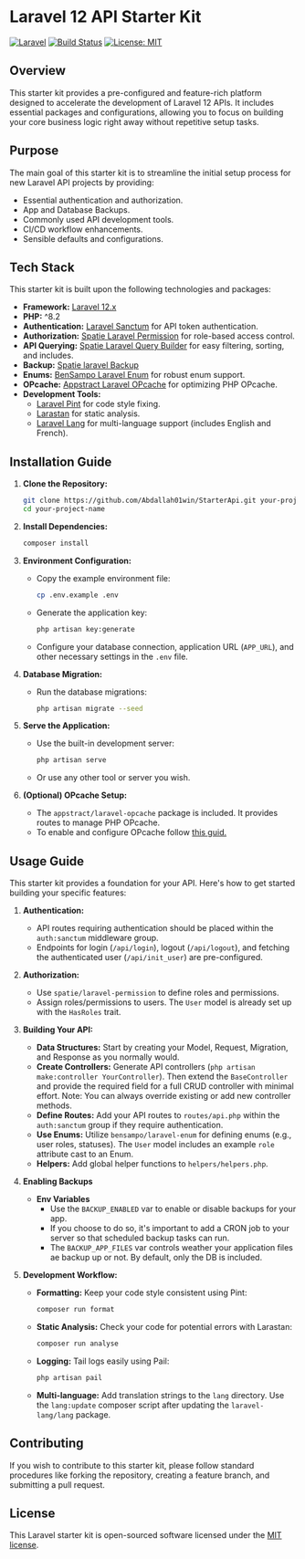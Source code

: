 # Laravel 12 API Starter Kit

[![Laravel](https://img.shields.io/badge/Laravel-12.x-FF2D20?style=flat-square&logo=laravel)](https://laravel.com) [![Build Status](https://img.shields.io/badge/Build-Passing-brightgreen?style=flat-square)](https://example.com/your-ci-cd-link)
[![License: MIT](https://img.shields.io/badge/License-MIT-yellow.svg?style=flat-square)](https://opensource.org/licenses/MIT)

## Overview

This starter kit provides a pre-configured and feature-rich platform designed to accelerate the development of Laravel 12 APIs. It includes essential packages and configurations, allowing you to focus on building your core business logic right away without repetitive setup tasks.

## Purpose

The main goal of this starter kit is to streamline the initial setup process for new Laravel API projects by providing:

-   Essential authentication and authorization.
-   App and Database Backups.
-   Commonly used API development tools.
-   CI/CD workflow enhancements.
-   Sensible defaults and configurations.

## Tech Stack

This starter kit is built upon the following technologies and packages:

-   **Framework:** [Laravel 12.x](https://laravel.com/docs/12.x)
-   **PHP:** ^8.2
-   **Authentication:** [Laravel Sanctum](https://laravel.com/docs/12.x/sanctum) for API token authentication.
-   **Authorization:** [Spatie Laravel Permission](https://spatie.be/docs/laravel-permission/v6/introduction) for role-based access control.
-   **API Querying:** [Spatie Laravel Query Builder](https://spatie.be/docs/laravel-query-builder/v6/introduction) for easy filtering, sorting, and includes.
-   **Backup:** [Spatie laravel Backup](https://spatie.be/docs/laravel-backup/v9/introduction)
-   **Enums:** [BenSampo Laravel Enum](https://github.com/BenSampo/laravel-enum) for robust enum support.
-   **OPcache:** [Appstract Laravel OPcache](https://github.com/appstract/laravel-opcache) for optimizing PHP OPcache.
-   **Development Tools:**
    -   [Laravel Pint](https://laravel.com/docs/12.x/pint) for code style fixing.
    -   [Larastan](https://github.com/larastan/larastan) for static analysis.
    -   [Laravel Lang](https://github.com/Laravel-Lang/lang) for multi-language support (includes English and French).

## Installation Guide

1.  **Clone the Repository:**

    ```bash
    git clone https://github.com/Abdallah01win/StarterApi.git your-project-name
    cd your-project-name
    ```

2.  **Install Dependencies:**

    ```bash
    composer install
    ```

3.  **Environment Configuration:**

    -   Copy the example environment file:
        ```bash
        cp .env.example .env
        ```
    -   Generate the application key:
        ```bash
        php artisan key:generate
        ```
    -   Configure your database connection, application URL (`APP_URL`), and other necessary settings in the `.env` file.

4.  **Database Migration:**

    -   Run the database migrations:
        ```bash
        php artisan migrate --seed
        ```

5.  **Serve the Application:**

    -   Use the built-in development server:
        ```bash
        php artisan serve
        ```
    -   Or use any other tool or server you wish.

6.  **(Optional) OPcache Setup:**
    -   The `appstract/laravel-opcache` package is included. It provides routes to manage PHP OPcache.
    -   To enable and configure OPcache follow [this guid.](https://medium.com/appstract/make-your-laravel-app-fly-with-php-opcache-9948db2a5f93#.bjrpj4h1c)

## Usage Guide

This starter kit provides a foundation for your API. Here's how to get started building your specific features:

1.  **Authentication:**

    -   API routes requiring authentication should be placed within the `auth:sanctum` middleware group.
    -   Endpoints for login (`/api/login`), logout (`/api/logout`), and fetching the authenticated user (`/api/init_user`) are pre-configured.

2.  **Authorization:**

    -   Use `spatie/laravel-permission` to define roles and permissions.
    -   Assign roles/permissions to users. The `User` model is already set up with the `HasRoles` trait.

3.  **Building Your API:**

    -   **Data Structures:** Start by creating your Model, Request, Migration, and Response as you normally would.
    -   **Create Controllers:** Generate API controllers (`php artisan make:controller YourController`). Then extend the `BaseController` and provide the required field for a full CRUD controller with minimal effort. Note: You can always override existing or add new controller methods.
    -   **Define Routes:** Add your API routes to `routes/api.php` within the `auth:sanctum` group if they require authentication.
    -   **Use Enums:** Utilize `bensampo/laravel-enum` for defining enums (e.g., user roles, statuses). The `User` model includes an example `role` attribute cast to an Enum.
    -   **Helpers:** Add global helper functions to `helpers/helpers.php`.

4.  **Enabling Backups**

    -   **Env Variables**
        -   Use the `BACKUP_ENABLED` var to enable or disable backups for your app.
        -   If you choose to do so, it's important to add a CRON job to your server so that scheduled backup tasks can run.
        -   The `BACKUP_APP_FILES` var controls weather your application files ae backup up or not. By default, only the DB is included.

5.  **Development Workflow:**
    -   **Formatting:** Keep your code style consistent using Pint:
        ```bash
        composer run format
        ```
    -   **Static Analysis:** Check your code for potential errors with Larastan:
        ```bash
        composer run analyse
        ```
    -   **Logging:** Tail logs easily using Pail:
        ```bash
        php artisan pail
        ```
    -   **Multi-language:** Add translation strings to the `lang` directory. Use the `lang:update` composer script after updating the `laravel-lang/lang` package.

## Contributing

If you wish to contribute to this starter kit, please follow standard procedures like forking the repository, creating a feature branch, and submitting a pull request.

## License

This Laravel starter kit is open-sourced software licensed under the [MIT license](https://opensource.org/licenses/MIT).
